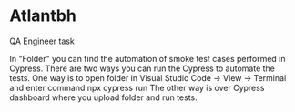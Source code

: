 # Atlantbh
QA Engineer task

In "Folder" you can find the automation of smoke test cases performed in Cypress.
There are two ways you can run the Cypress to automate the tests.
One way is to open folder in Visual Studio Code -> View -> Terminal and enter command npx cypress run
The other way is over Cypress dashboard where you upload folder and run tests.

